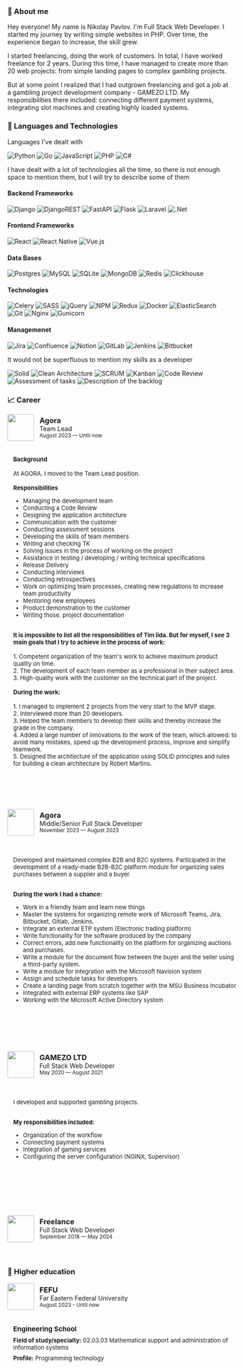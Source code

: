 ### 👤 About me
Hey everyone! My name is Nikolay Pavlov. I'm Full Stack Web Developer. I started my journey by writing simple websites in PHP. Over time, the experience began to increase, the skill grew.

I started freelancing, doing the work of customers. In total, I have worked freelance for 2 years. During this time, I have managed to create more than 20 web projects: from simple landing pages to complex gambling projects.

But at some point I realized that I had outgrown freelancing and got a job at a gambling project development company - GAMEZO LTD. My responsibilities there included: connecting different payment systems, integrating slot machines and creating highly loaded systems.

### 💼 Languages and Technologies
Languages I've dealt with

![Python](https://img.shields.io/badge/python-3670A0?style=for-the-badge&logo=python&logoColor=fff)
![Go](https://img.shields.io/badge/go-%2300ADD8.svg?style=for-the-badge&logo=go&logoColor=white)
![JavaScript](https://img.shields.io/badge/javascript-%23323330.svg?style=for-the-badge&logo=javascript&logoColor=%23F7DF1E)
![PHP](https://img.shields.io/badge/php-%23777BB4.svg?style=for-the-badge&logo=php&logoColor=white)
![C#](https://img.shields.io/badge/c%23-%23239120.svg?style=for-the-badge&logo=csharp&logoColor=white&color=purple)

I have dealt with a lot of technologies all the time, so there is not enough space to mention them, but I will try to describe some of them

#### Backend Frameworks

![Django](https://img.shields.io/badge/django-%23092E20.svg?style=for-the-badge&logo=django&logoColor=white)
![DjangoREST](https://img.shields.io/badge/DJANGO-REST-ff1709?style=for-the-badge&logo=django&logoColor=white&color=ff1709&labelColor=gray)
![FastAPI](https://img.shields.io/badge/FastAPI-005571?style=for-the-badge&logo=fastapi)
![Flask](https://img.shields.io/badge/flask-%23000.svg?style=for-the-badge&logo=flask&logoColor=white)
![Laravel](https://img.shields.io/badge/laravel-%23FF2D20.svg?style=for-the-badge&logo=laravel&logoColor=white)
![.Net](https://img.shields.io/badge/.NET-5C2D91?style=for-the-badge&logo=.net&logoColor=white)

#### Frontend Frameworks 
![React](https://img.shields.io/badge/react-%2320232a.svg?style=for-the-badge&logo=react&logoColor=%2361DAFB)
![React Native](https://img.shields.io/badge/react_native-%2320232a.svg?style=for-the-badge&logo=react&logoColor=%2361DAFB)
![Vue.js](https://img.shields.io/badge/vuejs-%2335495e.svg?style=for-the-badge&logo=vuedotjs&logoColor=%234FC08D)

#### Data Bases
![Postgres](https://img.shields.io/badge/postgres-%23316192.svg?style=for-the-badge&logo=postgresql&logoColor=white)
![MySQL](https://img.shields.io/badge/mysql-%2300f.svg?style=for-the-badge&logo=mysql&logoColor=white)
![SQLite](https://img.shields.io/badge/sqlite-%2307405e.svg?style=for-the-badge&logo=sqlite&logoColor=white)
![MongoDB](https://img.shields.io/badge/MongoDB-%234ea94b.svg?style=for-the-badge&logo=mongodb&logoColor=white)
![Redis](https://img.shields.io/badge/redis-%23DD0031.svg?style=for-the-badge&logo=redis&logoColor=white)
![Clickhouse](https://img.shields.io/badge/clickhouse-%23DD0031.svg?style=for-the-badge&logo=clickhouse&logoColor=white&color=yellow)

#### Technologies

![Celery](https://img.shields.io/badge/celery-%23a9cc54.svg?style=for-the-badge&logo=celery&logoColor=ddf4a4)
![SASS](https://img.shields.io/badge/SASS-hotpink.svg?style=for-the-badge&logo=SASS&logoColor=white)
![jQuery](https://img.shields.io/badge/jquery-%230769AD.svg?style=for-the-badge&logo=jquery&logoColor=white)
![NPM](https://img.shields.io/badge/NPM-%23CB3837.svg?style=for-the-badge&logo=npm&logoColor=white)
![Redux](https://img.shields.io/badge/redux-%23593d88.svg?style=for-the-badge&logo=redux&logoColor=white)
![Docker](https://img.shields.io/badge/docker-%230db7ed.svg?style=for-the-badge&logo=docker&logoColor=white)
![ElasticSearch](https://img.shields.io/badge/-ElasticSearch-005571?style=for-the-badge&logo=elasticsearch)
![Git](https://img.shields.io/badge/git-%23F05033.svg?style=for-the-badge&logo=git&logoColor=white)
![Nginx](https://img.shields.io/badge/nginx-%23009639.svg?style=for-the-badge&logo=nginx&logoColor=white)
![Gunicorn](https://img.shields.io/badge/gunicorn-%298729.svg?style=for-the-badge&logo=gunicorn&logoColor=white)

#### Managemenet

![Jira](https://img.shields.io/badge/jira-%230A0FFF.svg?style=for-the-badge&logo=jira&logoColor=white)
![Confluence](https://img.shields.io/badge/confluence-%23172BF4.svg?style=for-the-badge&logo=confluence&logoColor=white)
![Notion](https://img.shields.io/badge/Notion-%23000000.svg?style=for-the-badge&logo=notion&logoColor=white)
![GitLab](https://img.shields.io/badge/gitlab-%23181717.svg?style=for-the-badge&logo=gitlab&logoColor=white)
![Jenkins](https://img.shields.io/badge/jenkins-%232C5263.svg?style=for-the-badge&logo=jenkins&logoColor=white)
![Bitbucket](https://img.shields.io/badge/bitbucket-%230047B3.svg?style=for-the-badge&logo=bitbucket&logoColor=white)

It would not be superfluous to mention my skills as a developer

![Solid](https://img.shields.io/badge/Solid-FEAA2D?style=for-the-badge&logoColor=white)
![Clean Architecture](https://img.shields.io/badge/Clean_Architecture-FEAA2D?style=for-the-badge&logoColor=white)
![SCRUM](https://img.shields.io/badge/scrum-FEAA2D?style=for-the-badge&logoColor=white)
![Kanban](https://img.shields.io/badge/kanban-FEAA2D?style=for-the-badge&logoColor=white)
![Code Review](https://img.shields.io/badge/code_review-FEAA2D?style=for-the-badge&logoColor=white)
![Assessment of tasks](https://img.shields.io/badge/Assessment_of_tasks-FEAA2D?style=for-the-badge&logoColor=white)
![Description of the backlog](https://img.shields.io/badge/Description_of_the_backlog-FEAA2D?style=for-the-badge&logoColor=white)

### 📈 Career

<div style="margin-bottom: 16px;">
    <div style="display: flex;align-items: center;">
        <img src="https://habrastorage.org/getpro/moikrug/uploads/company/100/006/656/1/logo/medium_dacfad0ca86ac0ec30befe55e3430fde.png" style="width: 60px;height: 60px;">
        <div style="display: flex;flex-direction: column;padding-left: 12px;justify-content: center;">
            <h3 style="margin: 0px;">Agora</h3>
            <p style="padding: 0px;margin: 0px;">Team Lead </p>
            <small>August 2023 — Until now </small>
        </div>
    </div>
    <br/>
    <div style="width: 100%;display: flex;flex-direction: column;gap: 16px;margin-top: 16px;border-left: 1px solid rgba(255, 255, 255, 0.5);padding-left: 12px;font-size: 13px;">
        <div style="display: flex;flex-direction: column;">
            <b>Background</b> <br/>
            At AGORA, I moved to the Team Lead position.
        </div>
        <div style="display: flex;flex-direction: column;">
            <b>Responsibilities</b>
            <ul>
                <li>Managing the development team</li>
                <li>Conducting a Code Review</li>
                <li>Designing the application architecture</li>
                <li>Communication with the customer</li>
                <li>Conducting assessment sessions</li>
                <li>Developing the skills of team members</li>
                <li>Writing and checking TK</li>
                <li>Solving issues in the process of working on the project</li>
                <li>Assistance in testing / developing / writing technical specifications</li>
                <li>Release Delivery</li>
                <li>Conducting interviews</li>
                <li>Conducting retrospectives</li>
                <li>Work on optimizing team processes, creating new regulations to increase team productivity</li>
                <li>Mentoring new employees</li>
                <li>Product demonstration to the customer</li>
                <li>Writing those. project documentation</li>
            </ul>
        </div>
        <div style="display: flex;flex-direction: column;">
            <b>It is impossible to list all the responsibilities of Tim lida. But for myself, I see 3 main goals that I try to achieve in the process of work:</b><br/>
            1. Competent organization of the team's work to achieve maximum product quality on time.</br>
            2. The development of each team member as a professional in their subject area.</br>
            3. High-quality work with the customer on the technical part of the project.
        </div>
        <div style="display: flex;flex-direction: column;">
            <b>During the work:</b> </br>
            1. I managed to implement 2 projects from the very start to the MVP stage.<br/>
            2. Interviewed more than 20 developers. <br/>
            3. Helped the team members to develop their skills and thereby increase the grade in the company.<br/>
            4. Added a large number of innovations to the work of the team, which allowed: to avoid many mistakes, speed up the development process, improve and simplify teamwork.<br/>
            5. Designed the architecture of the application using SOLID principles and rules for building a clean architecture by Robert Martins.<br/>
        </div>
        <small style="display: flex;color: rgba(255, 255, 255, 0.5);font-size: 12px;">
            Development Management • Agile • Application Architecture Design • Django • Vue.js • Development of technical specifications • Viewing the code • Conducting interviews • Employee development • Clean Architecture
        </small>
    </div>
</div>

<br/>
<div style="margin-bottom: 16px;">
    <div style="display: flex;align-items: center;">
        <img src="https://habrastorage.org/getpro/moikrug/uploads/company/100/006/656/1/logo/medium_dacfad0ca86ac0ec30befe55e3430fde.png" style="width: 60px;height: 60px;">
        <div style="display: flex;flex-direction: column;padding-left: 12px;justify-content: center;">
            <h3 style="margin: 0px;">Agora</h3>
            <p style="padding: 0px;margin: 0px;">Middle/Senior Full Stack Developer</p>
            <small>November 2023 — August 2023</small>
        </div>
    </div>
    <br/>
    <div style="width: 100%;display: flex;flex-direction: column;gap: 16px;margin-top: 16px;border-left: 1px solid rgba(255, 255, 255, 0.5);padding-left: 12px;font-size: 13px;">
        <div style="display: flex;flex-direction: column;">
            <p>
            Developed and maintained complex B2B and B2C systems. Participated in the development of a ready-made B2B-B2C platform module for organizing sales purchases between a supplier and a buyer.</p>
            <br/>
            <b>During the work I had a chance:</b>
            <ul>
                <li>Work in a friendly team and learn new things</li>
                <li>Master the systems for organizing remote work of Microsoft Teams, Jira, Bitbucket, Gitlab, Jenkins.</li>
                <li>Integrate an external ETP system (Electronic trading platform)</li>
                <li>Write functionality for the software produced by the company</li>
                <li>Correct errors, add new functionality on the platform for organizing auctions and purchases.</li>
                <li>Write a module for the document flow between the buyer and the seller using a third-party system.</li>
                <li>Write a module for integration with the Microsoft Navision system</li>
                <li>Assign and schedule tasks for developers</li>
                <li>Create a landing page from scratch together with the MSU Business Incubator</li>
                <li>Integrated with external ERP systems like SAP</li>
                <li>Working with the Microsoft Active Directory system</li>
            </ul>
        </div>
        <small style="display: flex;color: rgba(255, 255, 255, 0.5);font-size: 12px;">
            Python • Django • Redis • PostgreSQL • SCSS • Clean Architecture • Application Architecture Design • Development of integration solutions • Highly loaded systems • Vue.js
        </small>
    </div>
</div>

<br/>
<div style="margin-bottom: 16px;">
    <div style="display: flex;align-items: center;">
        <img src="https://career.habr.com/assets/defaults/companies/logo/original-c9014e94193468f9ba2e7486a49560518dedb2e14f7e9c4899778eb707cf1f07.svg" style="width: 60px;height: 60px;">
        <div style="display: flex;flex-direction: column;padding-left: 12px;justify-content: center;">
            <h3 style="margin: 0px;">GAMEZO LTD</h3>
            <p style="padding: 0px;margin: 0px;"> Full Stack Web Developer</p>
            <small>May 2020 — August 2021</small>
        </div>
    </div>
    <br/>
    <div style="width: 100%;display: flex;flex-direction: column;gap: 16px;margin-top: 16px;border-left: 1px solid rgba(255, 255, 255, 0.5);padding-left: 12px;font-size: 13px;">
        <div style="display: flex;flex-direction: column;">
            <p>
            I developed and supported gambling projects.</p><br/>
            <b>My responsibilities included:</b>
            <ul>
                <li>Organization of the workflow</li>
                <li>Connecting payment systems</li>
                <li>Integration of gaming services</li>
                <li>Configuring the server configuration (NGINX, Supervisor)</li>
            </ul>
        </div>
        <br/>
        <small style="display: flex;color: rgba(255, 255, 255, 0.5);font-size: 12px;">
            PHP • Django • JQuery • Vue.js • SCSS • Nginx • Redis • Highly loaded systems • Development of integration solutions • Development of integration solution
        </small>
    </div>
</div>

<br/>
<div style="margin-bottom: 16px;">
    <div style="display: flex;align-items: center;">
        <img src="https://career.habr.com/assets/defaults/companies/logo/original-c9014e94193468f9ba2e7486a49560518dedb2e14f7e9c4899778eb707cf1f07.svg" style="width: 60px;height: 60px;">
        <div style="display: flex;flex-direction: column;padding-left: 12px;justify-content: center;">
            <h3 style="margin: 0px;">Freelance</h3>
            <p style="padding: 0px;margin: 0px;"> Full Stack Web Developer</p>
            <small>September 2018 — May 2024</small>
        </div>
    </div>
</div>

<br/>

### 📕 Higher education

<div style="margin-bottom: 16px;">
    <div style="display: flex;align-items: center;">
        <img src="https://habrastorage.org/getpro/moikrug/uploads/university/000/282/588/logo/b340a677d0af898dff7252a17d5f7fe7.jpg" style="width: 60px;height: 60px;">
        <div style="display: flex;flex-direction: column;padding-left: 12px;justify-content: center;">
            <h3 style="margin: 0px;">FEFU</h3>
            <p style="padding: 0px;margin: 0px;"> Far Eastern Federal University</p>
            <small>August 2023 - Until now</small>
        </div>
    </div>
    <br/>
    <div style="width: 100%;display: flex;flex-direction: column;gap: 16px;margin-top: 16px;border-left: 1px solid rgba(255, 255, 255, 0.5);padding-left: 12px;font-size: 13px;">
        <div style="display: flex;flex-direction: column;gap: 8px;">
            <b style="font-size: 15px;">Engineering School</b>
            <p style="margin: 0px;"><b>Field of study/specialty:</b> 02.03.03 Mathematical support and administration of information systems</p>
            <p style="margin: 0px;"><b>Profile:</b> Programming technology</p>
        </div>
    </div>
</div>